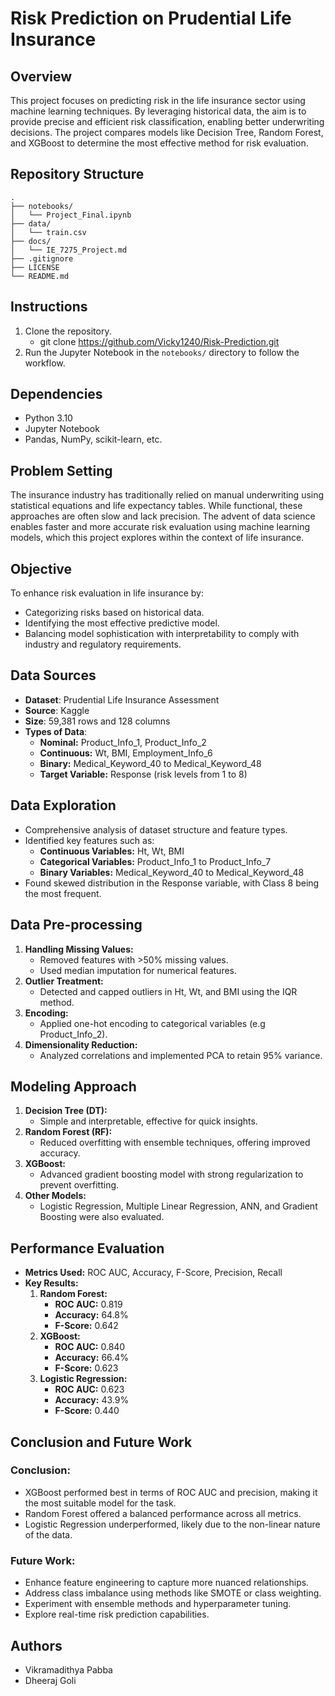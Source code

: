 
# Risk Prediction on Prudential Life Insurance

## Overview
This project focuses on predicting risk in the life insurance sector using machine learning techniques. By leveraging historical data, the aim is to provide precise and efficient risk classification, enabling better underwriting decisions. The project compares models like Decision Tree, Random Forest, and XGBoost to determine the most effective method for risk evaluation.

## Repository Structure
```
.
├── notebooks/
│   └── Project_Final.ipynb
├── data/
│   └── train.csv
├── docs/
│   └── IE_7275_Project.md
├── .gitignore
├── LICENSE
└── README.md
```

## Instructions
1. Clone the repository.
    - git clone https://github.com/Vicky1240/Risk-Prediction.git
3. Run the Jupyter Notebook in the `notebooks/` directory to follow the workflow.

## Dependencies
- Python 3.10
- Jupyter Notebook
- Pandas, NumPy, scikit-learn, etc.

## Problem Setting
The insurance industry has traditionally relied on manual underwriting using statistical equations and life expectancy tables. While functional, these approaches are often slow and lack precision. The advent of data science enables faster and more accurate risk evaluation using machine learning models, which this project explores within the context of life insurance.

## Objective
To enhance risk evaluation in life insurance by:
- Categorizing risks based on historical data.
- Identifying the most effective predictive model.
- Balancing model sophistication with interpretability to comply with industry and regulatory requirements.

## Data Sources
- **Dataset**: Prudential Life Insurance Assessment
- **Source**: Kaggle
- **Size**: 59,381 rows and 128 columns
- **Types of Data**:
    - **Nominal:** Product_Info_1, Product_Info_2
    - **Continuous:** Wt, BMI, Employment_Info_6
    - **Binary:** Medical_Keyword_40 to Medical_Keyword_48
    - **Target Variable:** Response (risk levels from 1 to 8)

## Data Exploration
- Comprehensive analysis of dataset structure and feature types.
- Identified key features such as:
    - **Continuous Variables:** Ht, Wt, BMI
    - **Categorical Variables:** Product_Info_1 to Product_Info_7
    - **Binary Variables:** Medical_Keyword_40 to Medical_Keyword_48
- Found skewed distribution in the Response variable, with Class 8 being the most frequent.

## Data Pre-processing
1. **Handling Missing Values:**
    - Removed features with >50% missing values.
    - Used median imputation for numerical features.
2. **Outlier Treatment:**
    - Detected and capped outliers in Ht, Wt, and BMI using the IQR method.
3. **Encoding:**
    - Applied one-hot encoding to categorical variables (e.g Product_Info_2).
4. **Dimensionality Reduction:**
    - Analyzed correlations and implemented PCA to retain 95% variance.

## Modeling Approach
1. **Decision Tree (DT):**
    - Simple and interpretable, effective for quick insights.
2. **Random Forest (RF):**
    - Reduced overfitting with ensemble techniques, offering improved accuracy.
3. **XGBoost:**
    - Advanced gradient boosting model with strong regularization to prevent overfitting.
4. **Other Models:**
    - Logistic Regression, Multiple Linear Regression, ANN, and Gradient Boosting were also evaluated.

## Performance Evaluation
- **Metrics Used:** ROC AUC, Accuracy, F-Score, Precision, Recall
- **Key Results:**
    1. **Random Forest:**
        - **ROC AUC:** 0.819
        - **Accuracy:** 64.8%
        - **F-Score:** 0.642
    2. **XGBoost:**
        - **ROC AUC:** 0.840
        - **Accuracy:** 66.4%
        - **F-Score:** 0.623
    3. **Logistic Regression:**
        - **ROC AUC:** 0.623
        - **Accuracy:** 43.9%
        - **F-Score:** 0.440

## Conclusion and Future Work

### Conclusion:

- XGBoost performed best in terms of ROC AUC and precision, making it the most suitable model for the task.
- Random Forest offered a balanced performance across all metrics.
- Logistic Regression underperformed, likely due to the non-linear nature of the data.

### Future Work:

- Enhance feature engineering to capture more nuanced relationships.
- Address class imbalance using methods like SMOTE or class weighting.
- Experiment with ensemble methods and hyperparameter tuning.
- Explore real-time risk prediction capabilities.

## Authors
- Vikramadithya Pabba
- Dheeraj Goli
